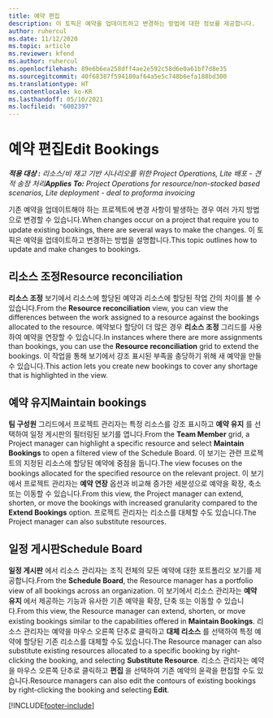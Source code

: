 ```yaml
---
title: 예약 편집
description: 이 토픽은 예약을 업데이트하고 변경하는 방법에 대한 정보를 제공합니다.
author: ruhercul
ms.date: 11/12/2020
ms.topic: article
ms.reviewer: kfend
ms.author: ruhercul
ms.openlocfilehash: 89e6b6ea258dff4ae2e592c58d6e0a61bf7d8e35
ms.sourcegitcommit: 40f68387f594180af64a5e5c748b6efa188bd300
ms.translationtype: HT
ms.contentlocale: ko-KR
ms.lasthandoff: 05/10/2021
ms.locfileid: "6002397"
---
```

# <a name="edit-bookings"></a><span data-ttu-id="3a7e9-103">예약 편집</span><span class="sxs-lookup"><span data-stu-id="3a7e9-103">Edit Bookings</span></span>

<span data-ttu-id="3a7e9-104">_**적용 대상 :** 리소스/비 재고 기반 시나리오를 위한 Project Operations, Lite 배포 - 견적 송장 처리_</span><span class="sxs-lookup"><span data-stu-id="3a7e9-104">_**Applies To:** Project Operations for resource/non-stocked based scenarios, Lite deployment - deal to proforma invoicing_</span></span>


<span data-ttu-id="3a7e9-105">기존 예약을 업데이트해야 하는 프로젝트에 변경 사항이 발생하는 경우 여러 가지 방법으로 변경할 수 있습니다.</span><span class="sxs-lookup"><span data-stu-id="3a7e9-105">When changes occur on a project that require you to update existing bookings, there are several ways to make the changes.</span></span> <span data-ttu-id="3a7e9-106">이 토픽은 예약을 업데이트하고 변경하는 방법을 설명합니다.</span><span class="sxs-lookup"><span data-stu-id="3a7e9-106">This topic outlines how to update and make changes to bookings.</span></span>

## <a name="resource-reconciliation"></a><span data-ttu-id="3a7e9-107">리소스 조정</span><span class="sxs-lookup"><span data-stu-id="3a7e9-107">Resource reconciliation</span></span>

<span data-ttu-id="3a7e9-108">**리소스 조정** 보기에서 리소스에 할당된 예약과 리소스에 할당된 작업 간의 차이를 볼 수 있습니다.</span><span class="sxs-lookup"><span data-stu-id="3a7e9-108">From the **Resource reconciliation** view, you can view the differences between the work assigned to a resource against the bookings allocated to the resource.</span></span> <span data-ttu-id="3a7e9-109">예약보다 할당이 더 많은 경우 **리소스 조정** 그리드를 사용하여 예약을 연장할 수 있습니다.</span><span class="sxs-lookup"><span data-stu-id="3a7e9-109">In instances where there are more assignments than bookings, you can use the **Resource reconciliation** grid to extend the bookings.</span></span> <span data-ttu-id="3a7e9-110">이 작업을 통해 보기에서 강조 표시된 부족을 충당하기 위해 새 예약을 만들 수 있습니다.</span><span class="sxs-lookup"><span data-stu-id="3a7e9-110">This action lets you create new bookings to cover any shortage that is highlighted in the view.</span></span>

## <a name="maintain-bookings"></a><span data-ttu-id="3a7e9-111">예약 유지</span><span class="sxs-lookup"><span data-stu-id="3a7e9-111">Maintain bookings</span></span>

<span data-ttu-id="3a7e9-112">**팀 구성원** 그리드에서 프로젝트 관리자는 특정 리소스를 강조 표시하고 **예약 유지** 를 선택하여 일정 게시판의 필터링된 보기를 엽니다.</span><span class="sxs-lookup"><span data-stu-id="3a7e9-112">From the **Team Member** grid, a Project manager can highlight a specific resource and select **Maintain Bookings** to open a filtered view of the Schedule Board.</span></span> <span data-ttu-id="3a7e9-113">이 보기는 관련 프로젝트의 지정된 리소스에 할당된 예약에 중점을 둡니다.</span><span class="sxs-lookup"><span data-stu-id="3a7e9-113">The view focuses on the bookings allocated for the specified resource on the relevant project.</span></span> <span data-ttu-id="3a7e9-114">이 보기에서 프로젝트 관리자는 **예약 연장** 옵션과 비교해 증가한 세분성으로 예약을 확장, 축소 또는 이동할 수 있습니다.</span><span class="sxs-lookup"><span data-stu-id="3a7e9-114">From this view, the Project manager can extend, shorten, or move the bookings with increased granularity compared to the **Extend Bookings** option.</span></span> <span data-ttu-id="3a7e9-115">프로젝트 관리자는 리소스를 대체할 수도 있습니다.</span><span class="sxs-lookup"><span data-stu-id="3a7e9-115">The Project manager can also substitute resources.</span></span>

## <a name="schedule-board"></a><span data-ttu-id="3a7e9-116">일정 게시판</span><span class="sxs-lookup"><span data-stu-id="3a7e9-116">Schedule Board</span></span>

<span data-ttu-id="3a7e9-117">**일정 게시판** 에서 리소스 관리자는 조직 전체의 모든 예약에 대한 포트폴리오 보기를 제공합니다.</span><span class="sxs-lookup"><span data-stu-id="3a7e9-117">From the **Schedule Board**, the Resource manager has a portfolio view of all bookings across an organization.</span></span> <span data-ttu-id="3a7e9-118">이 보기에서 리소스 관리자는 **예약 유지** 에서 제공하는 기능과 유사한 기존 예약을 확장, 단축 또는 이동할 수 있습니다.</span><span class="sxs-lookup"><span data-stu-id="3a7e9-118">From this view, the Resource manager can extend, shorten, or move existing bookings similar to the capabilities offered in **Maintain Bookings**.</span></span> <span data-ttu-id="3a7e9-119">리소스 관리자는 예약을 마우스 오른쪽 단추로 클릭하고 **대체 리소스** 를 선택하여 특정 예약에 할당된 기존 리소스를 대체할 수도 있습니다.</span><span class="sxs-lookup"><span data-stu-id="3a7e9-119">The Resource manager can also substitute existing resources allocated to a specific booking by right-clicking the booking, and selecting **Substitute Resource**.</span></span> <span data-ttu-id="3a7e9-120">리소스 관리자는 예약을 마우스 오른쪽 단추로 클릭하고 **편집** 을 선택하여 기존 예약의 윤곽을 편집할 수도 있습니다.</span><span class="sxs-lookup"><span data-stu-id="3a7e9-120">Resource managers can also edit the contours of existing bookings by right-clicking the booking and selecting **Edit**.</span></span>


[!INCLUDE[footer-include](../includes/footer-banner.md)]